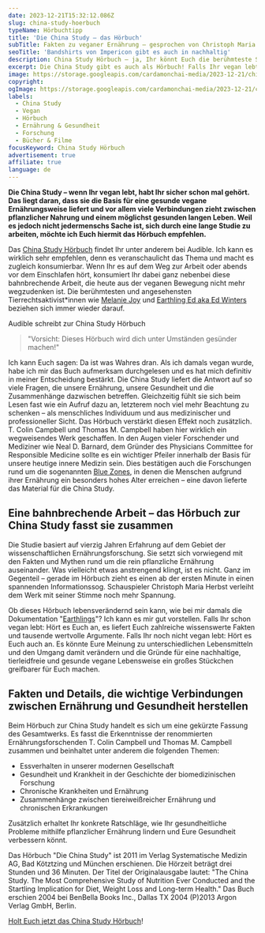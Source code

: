 ```yaml
---
date: 2023-12-21T15:32:12.086Z
slug: china-study-hoerbuch
typeName: Hörbuchtipp
title: 'Die China Study – das Hörbuch'
subTitle: Fakten zu veganer Ernährung – gesprochen von Christoph Maria Herbst
seoTitle: 'Bandshirts von Impericon gibt es auch in nachhaltig'
description: China Study Hörbuch – ja, Ihr könnt Euch die berühmteste Studie, über die in der veganen Community so viel geredet wird auch einfach anhören. Es lohnt sich! Holt Euch jetzt hier die Infos!
excerpt: Die China Study gibt es auch als Hörbuch! Falls Ihr vegan lebt, habt Ihr sicher schon mal was von der bahnbrechenden Arbeit gehört. Immer mehr Forschende finden, sie sollte die Basis für unsere heutige innere Medizin sein. Erfahrt jetzt alles über das Hörbuch und warum sich das Hören lohnt!
image: https://storage.googleapis.com/cardamonchai-media/2023-12-21/china-study-audible-soundsvegan-jpg-imagine-e8d8c8_beb47b_1024_768/640.webp
copyright:
ogImage: https://storage.googleapis.com/cardamonchai-media/2023-12-21/china-study-audible-soundsvegan-og-jpg-imagine-e8d8c8_bbb17c_1200_628/640.webp
labels:
  - China Study
  - Vegan
  - Hörbuch
  - Ernährung & Gesundheit
  - Forschung
  - Bücher & Filme
focusKeyword: China Study Hörbuch
advertisement: true
affiliate: true
language: de
---
```


**Die China Study – wenn Ihr vegan lebt, habt Ihr sicher schon mal gehört. Das liegt daran, dass sie die Basis für eine gesunde vegane Ernährungsweise liefert und vor allem viele Verbindungen zieht zwischen pflanzlicher Nahrung und einem möglichst gesunden langen Leben. Weil es jedoch nicht jedermenschs Sache ist, sich durch eine lange Studie zu arbeiten, möchte ich Euch hiermit das Hörbuch empfehlen.**

Das [China Study Hörbuch](https://c.trackmytarget.com/?a=05r4f0&i=ollnc3&r=https%3A%2F%2Fwww.audible.de%2Fpd%2FChina-Study-Hoerbuch%2FB00EUANASU%3Fqid%3D1703170546%26sr%3D1-10%26ref_pageloadid%3Dnot_applicable%26ref%3Da_search_c3_lProduct_1_10%26pf_rd_p%3De54013e2-074a-460e-861f-7feac676b789%26pf_rd_r%3D3TV0M0PRKMHBQY9YQHCD%26pageLoadId%3DHtZo9kTi03ISIgDa%26ref_plink%3Dnot_applicable%26creativeId%3D41e85e98-10b8-40e2-907d-6b663f04a42d) findet Ihr unter anderem bei Audible. Ich kann es wirklich sehr empfehlen, denn es veranschaulicht das Thema und macht es zugleich konsumierbar. Wenn Ihr es auf dem Weg zur Arbeit oder abends vor dem Einschlafen hört, konsumiert Ihr dabei ganz nebenbei diese bahnbrechende Arbeit, die heute aus der veganen Bewegung nicht mehr wegzudenken ist. Die berühmtesten und angesehensten Tierrechtsaktivist\*innen wie [Melanie Joy](/2019/03/warum-wir-hunde-lieben-schweine-essen-und-kuehe-anziehen/) und [Earthling Ed aka Ed Winters](/2021/09/earthling-ed-this-is-vegan-propaganda/) beziehen sich immer wieder darauf.

Audible schreibt zur China Study Hörbuch

> "Vorsicht: Dieses Hörbuch wird dich unter Umständen gesünder machen!"

Ich kann Euch sagen: Da ist was Wahres dran. Als ich damals vegan wurde, habe ich mir das Buch aufmerksam durchgelesen und es hat mich definitiv in meiner Entscheidung bestärkt. Die China Study liefert die Antwort auf so viele Fragen, die unsere Ernährung, unsere Gesundheit und die Zusammenhänge dazwischen betreffen. Gleichzeitig fühlt sie sich beim Lesen fast wie ein Aufruf dazu an, letzterem noch viel mehr Beachtung zu schenken – als menschliches Individuum und aus medizinischer und professioneller Sicht. Das Hörbuch verstärkt diesen Effekt noch zusätzlich. T. Colin Campbell und Thomas M. Campbell haben hier wirklich ein wegweisendes Werk geschaffen. In den Augen vieler Forschender und Mediziner wie Neal D. Barnard, dem Gründer des Physicians Committee for Responsible Medicine sollte es ein wichtiger Pfeiler innerhalb der Basis für unsere heutige innere Medizin sein. Dies bestätigen auch die Forschungen rund um die sogenannten [Blue Zones](/2023/04/blue-zones/), in denen die Menschen aufgrund ihrer Ernährung ein besonders hohes Alter erreichen – eine davon lieferte das Material für die China Study.

## Eine bahnbrechende Arbeit – das Hörbuch zur China Study fasst sie zusammen

Die Studie basiert auf vierzig Jahren Erfahrung auf dem Gebiet der wissenschaftlichen Ernährungsforschung. Sie setzt sich vorwiegend mit den Fakten und Mythen rund um die rein pflanzliche Ernährung auseinander. Was vielleicht etwas anstrengend klingt, ist es nicht. Ganz im Gegenteil – gerade im Hörbuch zieht es einen ab der ersten Minute in einen spannenden Informationssog. Schauspieler Christoph Maria Herbst verleiht dem Werk mit seiner Stimme noch mehr Spannung.

Ob dieses Hörbuch lebensverändernd sein kann, wie bei mir damals die Dokumentation "[Earthlings](/2020/07/earthlings/)"? Ich kann es mir gut vorstellen. Falls Ihr schon vegan lebt: Hört es Euch an, es liefert Euch zahlreiche wissenswerte Fakten und tausende wertvolle Argumente. Falls Ihr noch nicht vegan lebt: Hört es Euch auch an. Es könnte Eure Meinung zu unterschiedlichen Lebensmitteln und den Umgang damit verändern und die Gründe für eine nachhaltige, tierleidfreie und gesunde vegane Lebensweise ein großes Stückchen greifbarer für Euch machen.

## Fakten und Details, die wichtige Verbindungen zwischen Ernährung und Gesundheit herstellen

Beim Hörbuch zur China Study handelt es sich um eine gekürzte Fassung des Gesamtwerks. Es fasst die Erkenntnisse der renommierten Ernährungsforschenden T. Colin Campbell und Thomas M. Campbell zusammen und beinhaltet unter anderem die folgenden Themen:

- Essverhalten in unserer modernen Gesellschaft
- Gesundheit und Krankheit in der Geschichte der biomedizinischen Forschung
- Chronische Krankheiten und Ernährung
- Zusammenhänge zwischen tiereiweißreicher Ernährung und chronischen Erkrankungen

Zusätzlich erhaltet Ihr konkrete Ratschläge, wie Ihr gesundheitliche Probleme mithilfe pflanzlicher Ernährung lindern und Eure Gesundheit verbessern könnt.

Das Hörbuch "Die China Study" ist 2011 im Verlag Systematische Medizin AG, Bad Kötztzing und München erschienen. Die Hörzeit beträgt drei Stunden und 36 Minuten. Der Titel der Originalausgabe lautet: "The China Study. The Most Comprehensive Study of Nutrition Ever Conducted and the Startling Implication for Diet, Weight Loss and Long-term Health." Das Buch erschien 2004 bei BenBella Books Inc., Dallas TX 2004 (P)2013 Argon Verlag GmbH, Berlin.

[Holt Euch jetzt das China Study Hörbuch](https://c.trackmytarget.com/?a=05r4f0&i=ollnc3&r=https%3A%2F%2Fwww.audible.de%2Fpd%2FChina-Study-Hoerbuch%2FB00EUANASU%3Fqid%3D1703170546%26sr%3D1-10%26ref_pageloadid%3Dnot_applicable%26ref%3Da_search_c3_lProduct_1_10%26pf_rd_p%3De54013e2-074a-460e-861f-7feac676b789%26pf_rd_r%3D3TV0M0PRKMHBQY9YQHCD%26pageLoadId%3DHtZo9kTi03ISIgDa%26ref_plink%3Dnot_applicable%26creativeId%3D41e85e98-10b8-40e2-907d-6b663f04a42d)!
